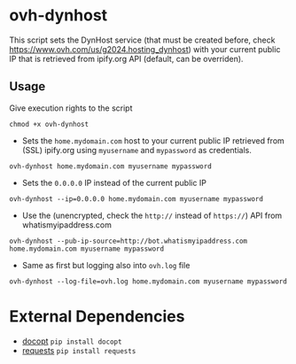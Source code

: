 # ovh-dynhost
This script sets the DynHost service (that must be created before, check https://www.ovh.com/us/g2024.hosting_dynhost) with your current public IP that is retrieved from ipify.org API (default, can be overriden). 

## Usage
Give execution rights to the script
```
chmod +x ovh-dynhost
```

- Sets the `home.mydomain.com` host to your current public IP retrieved from (SSL) ipify.org using `myusername` and `mypassword` as credentials.
```
ovh-dynhost home.mydomain.com myusername mypassword
```
- Sets the `0.0.0.0` IP instead of the current public IP
```
ovh-dynhost --ip=0.0.0.0 home.mydomain.com myusername mypassword
```
- Use the (unencrypted, check the `http://` instead of `https://`) API from whatismyipaddress.com
```
ovh-dynhost --pub-ip-source=http://bot.whatismyipaddress.com home.mydomain.com myusername mypassword
```
- Same as first but logging also into `ovh.log` file
```
ovh-dynhost --log-file=ovh.log home.mydomain.com myusername mypassword
```

# External Dependencies 
- [docopt](https://github.com/docopt/docopt)
`pip install docopt`
- [requests](https://github.com/kennethreitz/requests)
`pip install requests`
